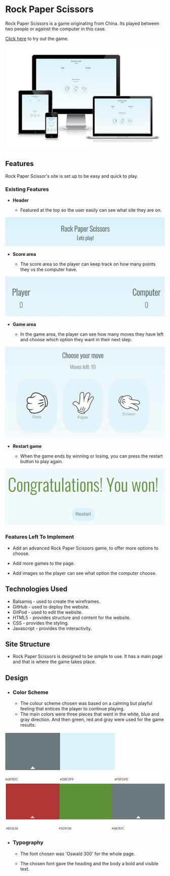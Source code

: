 # Rock Paper Scissors

Rock Paper Scissors is a game originating from China. Its played between two people or against the computer in this case. 

<a href = "https://arneladedovic.github.io/rock-paper-scissors/" target="_blank" rel="noopener">Click here</a> to try out the game. 

![Rock paper Scissors Responsive Design](assets/images/readme.img/rock-paper-scissor-mockup.png)


## Features
Rock Paper Scissor's site is set up to be easy and quick to play.

### Existing Features

- __Header__

    * Featured at the top so the user easily can see what site they are on. 

![Header](assets/images/readme.img/header%20-%20pp2.png)

- __Score area__

    * The score area so the player can keep track on how many points they vs the computer have. 

![Score Area](assets/images/readme.img/scorearea%20-%20pp2.png)

- __Game area__ 

    * In the game area, the player can see how many moves they have left and choose which option they want in their next step.

![Game Area](assets/images/readme.img/optionarea%20-%20pp2.png)

- __Restart game__ 

    * When the game ends by winning or losing, you can press the restart button to play again.

![Restart game](assets/images/readme.img/restart%20-%20pp2.png)

### Features Left To Implement

* Add an advanced Rock Paper Scissors game, to offer more options to choose.

* Add more games to the page.

* Add images so the player can see what option the computer choose. 

## Technologies Used

* Balsamiq - used to create the wireframes.
* GitHub - used to deploy the website.
* GitPod - used to edit the website.
* HTML5 - provides structure and content for the website.
* CSS - provides the styling.
* Javascript - provides the interactivity.

## Site Structure

* Rock Paper Scissors is designed to be simple to use. It has a main page and that is where the game takes place.

## Design

* ### Color Scheme
    
   * The colour scheme chosen was based on a calming but playful feeling that entices the player to continue playing. 
   * The main colors were three pieces that went in the white, blue and gray direction. And then green, red and gray were used for the game results.

![Colour Scheme - main colors](assets/images/readme.img/body-colors.png)
![Colour Scheme - result colors](assets/images/readme.img/score-color.png)


* ### Typography 

    * The font chosen was 'Oswald 300' for the whole page.

    * The chosen font gave the heading and the body a bold and visible text.